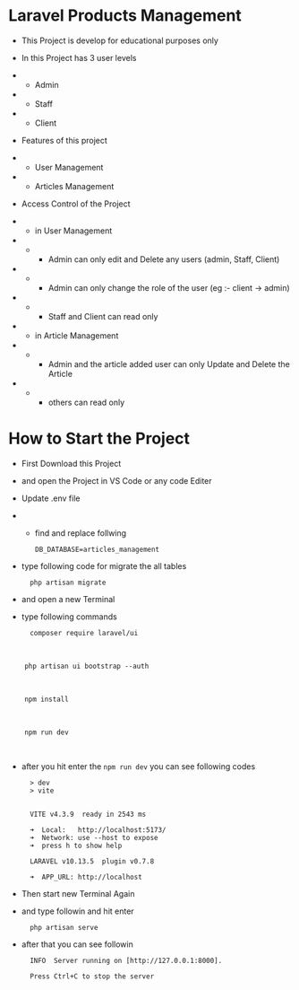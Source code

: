 # Laravel Products Management

- This Project is develop for educational purposes only
- In this Project has 3 user levels
- - Admin
- - Staff
- - Client

- Features of this project
- - User Management
- - Articles Management

- Access Control of the Project
- - in User Management
- - - Admin can only edit and Delete any users (admin, Staff, Client)
- - - Admin can only change the role of the user (eg :- client -> admin)
- - - Staff and Client can read only

- - in Article Management
- - - Admin and the article added user can only Update and Delete the Article
- - - others can read only

# How to Start the Project

- First Download this Project
- and open the Project in VS Code or any code Editer

- Update .env file
- - find and replace follwing

        DB_DATABASE=articles_management
    
- type following code for migrate the all tables

        php artisan migrate

- and open a new Terminal 

- type following commands
        
        composer require laravel/ui

<br>
 
        php artisan ui bootstrap --auth
        
<br>
 
        npm install
        
<br>
 
        npm run dev
        
<br>
 
- after you hit enter the `npm run dev` you can see following codes 

        > dev 
        > vite


        VITE v4.3.9  ready in 2543 ms

        ➜  Local:   http://localhost:5173/
        ➜  Network: use --host to expose
        ➜  press h to show help

        LARAVEL v10.13.5  plugin v0.7.8

        ➜  APP_URL: http://localhost


- Then start new Terminal Again
- and type followin and hit enter

        php artisan serve

- after that you can see followin


        INFO  Server running on [http://127.0.0.1:8000].  

        Press Ctrl+C to stop the server